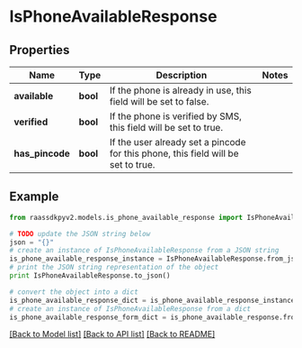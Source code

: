 # IsPhoneAvailableResponse


## Properties
Name | Type | Description | Notes
------------ | ------------- | ------------- | -------------
**available** | **bool** | If the phone is already in use, this field will be set to false. | 
**verified** | **bool** | If the phone is verified by SMS, this field will be set to true. | 
**has_pincode** | **bool** | If the user already set a pincode for this phone, this field will be set to true. | 

## Example

```python
from raassdkpyv2.models.is_phone_available_response import IsPhoneAvailableResponse

# TODO update the JSON string below
json = "{}"
# create an instance of IsPhoneAvailableResponse from a JSON string
is_phone_available_response_instance = IsPhoneAvailableResponse.from_json(json)
# print the JSON string representation of the object
print IsPhoneAvailableResponse.to_json()

# convert the object into a dict
is_phone_available_response_dict = is_phone_available_response_instance.to_dict()
# create an instance of IsPhoneAvailableResponse from a dict
is_phone_available_response_form_dict = is_phone_available_response.from_dict(is_phone_available_response_dict)
```
[[Back to Model list]](../README.md#documentation-for-models) [[Back to API list]](../README.md#documentation-for-api-endpoints) [[Back to README]](../README.md)



